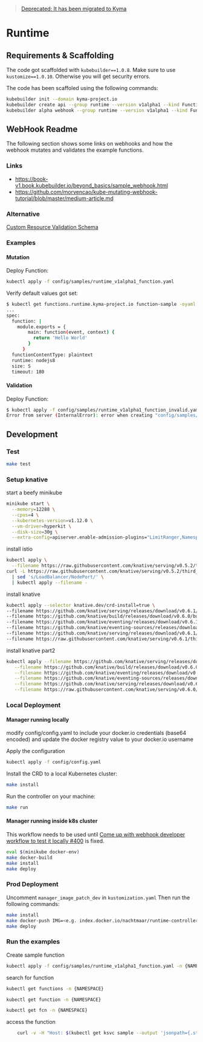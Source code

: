 > [Deprecated: It has been migrated to Kyma](https://github.com/kyma-project/kyma)

# Runtime

## Requirements & Scaffolding

The code got scaffolded with `kubebuilder==1.0.8`.
Make sure to use `kustomize==1.0.10`. Otherwise you will get security errors.

The code has been scaffoled using the following commands:

```bash
kubebuilder init --domain kyma-project.io
kubebuilder create api --group runtime --version v1alpha1 --kind Function
kubebuilder alpha webhook --group runtime --version v1alpha1 --kind Function --type mutating
```

## WebHook Readme

The following section shows some links on webhooks and how the webhook mutates and validates the example functions.

### Links

- <https://book-v1.book.kubebuilder.io/beyond_basics/sample_webhook.html>
- <https://github.com/morvencao/kube-mutating-webhook-tutorial/blob/master/medium-article.md>

### Alternative

[Custom Resource Validation Schema](https://kubernetes.io/docs/tasks/access-kubernetes-api/custom-resources/custom-resource-definitions/#publish-validation-schema-in-openapi-v2)

### Examples

#### Mutation

Deploy Function:

```bash
kubectl apply -f config/samples/runtime_v1alpha1_function.yaml
```

Verify default values got set:

```bash
$ kubectl get functions.runtime.kyma-project.io function-sample -oyaml
...
spec:
  function: |
    module.exports = {
        main: function(event, context) {
          return 'Hello World'
        }
      }
  functionContentType: plaintext
  runtime: nodejs8
  size: S
  timeout: 180
```

#### Validation

Deploy Function:

```bash
$ kubectl apply -f config/samples/runtime_v1alpha1_function_invalid.yaml
Error from server (InternalError): error when creating "config/samples/runtime_v1alpha1_function_invalid.yaml": Internal error occurred: admission webhook "mutating-create-function.kyma-project.io" denied the request: runtime should be one of 'nodejs6,nodejs8'
```

## Development

### Test

```bash
make test
```

### Setup knative

start a beefy minikube

```bash
minikube start \
  --memory=12288 \
  --cpus=4 \
  --kubernetes-version=v1.12.0 \
  --vm-driver=hyperkit \
  --disk-size=30g \
  --extra-config=apiserver.enable-admission-plugins="LimitRanger,NamespaceExists,NamespaceLifecycle,ResourceQuota,ServiceAccount,DefaultStorageClass,MutatingAdmissionWebhook"
```

install istio

```bash
kubectl apply \
  --filename https://raw.githubusercontent.com/knative/serving/v0.5.2/third_party/istio-1.0.7/istio-crds.yaml &&
curl -L https://raw.githubusercontent.com/knative/serving/v0.5.2/third_party/istio-1.0.7/istio.yaml \
  | sed 's/LoadBalancer/NodePort/' \
  | kubectl apply --filename -
```

install knative

```bash
kubectl apply --selector knative.dev/crd-install=true \
--filename https://github.com/knative/serving/releases/download/v0.6.1/serving.yaml \
--filename https://github.com/knative/build/releases/download/v0.6.0/build.yaml \
--filename https://github.com/knative/eventing/releases/download/v0.6.1/release.yaml \
--filename https://github.com/knative/eventing-sources/releases/download/v0.6.0/eventing-sources.yaml \
--filename https://github.com/knative/serving/releases/download/v0.6.1/monitoring.yaml \
--filename https://raw.githubusercontent.com/knative/serving/v0.6.1/third_party/config/build/clusterrole.yaml

```

install knative part2

```bash
kubectl apply --filename https://github.com/knative/serving/releases/download/v0.6.0/serving.yaml --selector networking.knative.dev/certificate-provider!=cert-manager \
   --filename https://github.com/knative/build/releases/download/v0.6.0/build.yaml \
   --filename https://github.com/knative/eventing/releases/download/v0.6.0/release.yaml \
   --filename https://github.com/knative/eventing-sources/releases/download/v0.6.0/eventing-sources.yaml \
   --filename https://github.com/knative/serving/releases/download/v0.6.0/monitoring.yaml \
   --filename https://raw.githubusercontent.com/knative/serving/v0.6.0/third_party/config/build/clusterrole.yaml
```

### Local Deployment

#### Manager running locally

modify config/config.yaml to include your docker.io credentials (base64 encoded) and update the docker registry value to your docker.io username

Apply the configuration

```bash
kubectl apply -f config/config.yaml
```

Install the CRD to a local Kubernetes cluster:

```bash
make install
```

Run the controller on your machine:

```bash
make run
```

#### Manager running inside k8s cluster

This workflow needs to be used until [Come up with webhook developer workflow to test it locally #400](https://github.com/kubernetes-sigs/kubebuilder/issues/400) is fixed.

```bash
eval $(minikube docker-env)
make docker-build
make install
make deploy
```

### Prod Deployment

Uncomment `manager_image_patch_dev` in `kustomization.yaml`
Then run the following commands:

```bash
make install
make docker-push IMG=<e.g. index.docker.io/nachtmaar/runtime-controller>
make deploy
```

### Run the examples

Create sample function

```bash
kubectl apply -f config/samples/runtime_v1alpha1_function.yaml -n {NAMESPACE}
```

search for function

```bash
kubectl get functions -n {NAMESPACE}
```

```bash
kubectl get function -n {NAMESPACE}
```

```bash
kubectl get fcn -n {NAMESPACE}
```

access the function

```bash
	curl -v -H "Host: $(kubectl get ksvc sample --output 'jsonpath={.status.domain}' -n {NAMESPACE}" http://$(minikube ip):$(kubectl get svc istio-ingressgateway --namespace istio-system --output 'jsonpath={.spec.ports[?(@.port==80)].nodePort}')
```
